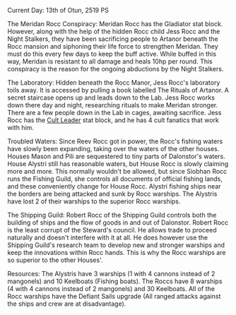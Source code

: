 Current Day: 13th of Otun, 2519 PS

The Meridan Rocc Conspiracy:
Meridan Rocc has the Gladiator stat block. However, along with the help of the hidden Rocc child Jess Rocc and the Night Stalkers, they have been sacrificing people to Artanor beneath the Rocc mansion and siphoning their life force to strengthen Meridan. They must do this every few days to keep the buff active. While buffed in this way, Meridan is resistant to all damage and heals 10hp per round. This conspiracy is the reason for the ongoing abductions by the Night Stalkers.

The Laboratory:
Hidden beneath the Rocc Manor, Jess Rocc's laboratory toils away. It is accessed by pulling a book labelled The Rituals of Artanor. A secret staircase opens up and leads down to the Lab. Jess Rocc works down there day and night, researching rituals to make Meridan stronger. There are a few people down in the Lab in cages, awaiting sacrifice. Jess Rocc has the [Cult Leader](https://www.5esrd.com/database/creature/cult-leader-3pp/) stat block, and he has 4 cult fanatics that work with him.

Troubled Waters:
Since Reev Rocc got in power, the Rocc's fishing waters have slowly been expanding, taking over the waters of the other houses. Houses Mason and Pili are sequestered to tiny parts of Dalonstor's waters. House Alystri still has reasonable waters, but House Rocc is slowly claiming more and more. This normally wouldn't be allowed, but since Siobhan Rocc runs the Fishing Guild, she controls all documents of official fishing lands, and these conveniently change for House Rocc. Alystri fishing ships near the borders are being attacked and sunk by Rocc warships. The Alystris have lost 2 of their warships to the superior Rocc warships.

The Shipping Guild:
Robert Rocc of the Shipping Guild controls both the building of ships and the flow of goods in and out of Dalonstor. Robert Rocc is the least corrupt of the Steward's council. He allows trade to proceed naturally and doesn't interfere with it at all. He does however use the Shipping Guild's research team to develop new and stronger warships and keep the innovations within Rocc hands. This is why the Rocc warships are so superior to the other Houses'.

Resources:
The Alystris have 3 warships (1 with 4 cannons instead of 2 mangonels) and 10 Keelboats (Fishing boats). The Roccs have 8 warships (4 with 4 cannons instead of 2 mangonels) and 30 Keelboats. All of the Rocc warships have the Defiant Sails upgrade (All ranged attacks against the ships and crew are at disadvantage).

